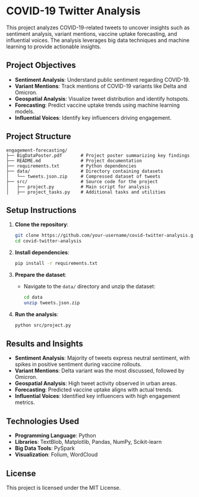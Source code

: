 # COVID-19 Twitter Analysis

This project analyzes COVID-19-related tweets to uncover insights such as sentiment analysis, variant mentions, vaccine uptake forecasting, and influential voices. The analysis leverages big data techniques and machine learning to provide actionable insights.

## Project Objectives
- **Sentiment Analysis**: Understand public sentiment regarding COVID-19.
- **Variant Mentions**: Track mentions of COVID-19 variants like Delta and Omicron.
- **Geospatial Analysis**: Visualize tweet distribution and identify hotspots.
- **Forecasting**: Predict vaccine uptake trends using machine learning models.
- **Influential Voices**: Identify key influencers driving engagement.

## Project Structure
```
engagement-forecasting/
├── BigDataPoster.pdf       # Project poster summarizing key findings
├── README.md               # Project documentation
├── requirements.txt        # Python dependencies
├── data/                   # Directory containing datasets
│   └── tweets.json.zip     # Compressed dataset of tweets
├── src/                    # Source code for the project
│   ├── project.py          # Main script for analysis
│   ├── project_tasks.py    # Additional tasks and utilities
```

## Setup Instructions
1. **Clone the repository**:
   ```bash
   git clone https://github.com/your-username/covid-twitter-analysis.git
   cd covid-twitter-analysis
   ```

2. **Install dependencies**:
   ```bash
   pip install -r requirements.txt
   ```

3. **Prepare the dataset**:
   - Navigate to the `data/` directory and unzip the dataset:
     ```bash
     cd data
     unzip tweets.json.zip
     ```

4. **Run the analysis**:
   ```bash
   python src/project.py
   ```

## Results and Insights
- **Sentiment Analysis**: Majority of tweets express neutral sentiment, with spikes in positive sentiment during vaccine rollouts.
- **Variant Mentions**: Delta variant was the most discussed, followed by Omicron.
- **Geospatial Analysis**: High tweet activity observed in urban areas.
- **Forecasting**: Predicted vaccine uptake aligns with actual trends.
- **Influential Voices**: Identified key influencers with high engagement metrics.

## Technologies Used
- **Programming Language**: Python
- **Libraries**: TextBlob, Matplotlib, Pandas, NumPy, Scikit-learn
- **Big Data Tools**: PySpark
- **Visualization**: Folium, WordCloud

## License
This project is licensed under the MIT License.